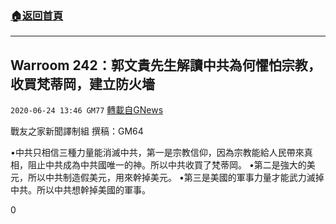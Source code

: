###  [:house:返回首頁](https://github.com/ourhimalayas/txt)
---

## Warroom 242：郭文貴先生解讀中共為何懼怕宗教，收買梵蒂岡，建立防火墻
`2020-06-24 13:46 GM77` [轉載自GNews](https://gnews.org/zh-hant/244425/)

戰友之家新聞譯制組
撰稿：GM64



•中共只相信三種力量能消滅中共，第一是宗教信仰，因為宗教能給人民帶來真相，阻止中共成為中共國唯一的神。所以中共收買了梵蒂岡。
•第二是強大的美元，所以中共制造假美元，用來幹掉美元。
•第三是美國的軍事力量才能武力滅掉中共。所以中共想幹掉美國的軍事。

0
